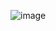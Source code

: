 ![image](https://github.com/Airijko/airijko.github.io/assets/108564192/69d2644b-fb0b-4fca-a926-e29c03a73a4f)
